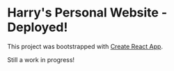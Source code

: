 # Harry's Personal Website - Deployed!

This project was bootstrapped with [Create React App](https://github.com/facebook/create-react-app).

Still a work in progress!
